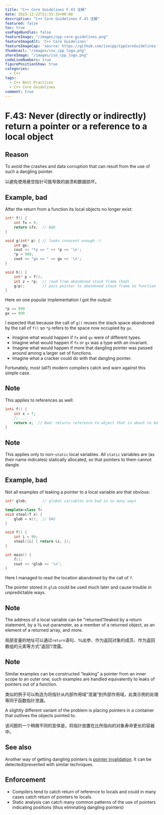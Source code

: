 ```yaml
---
title: "C++ Core Guidelines F.43 注解"
date: 2023-12-22T21:55:33+08:00
description: "C++ Core Guidelines F.43 注解"
featured: false
toc: true
usePageBundles: false
featureImage: "/images/cpp-core-guidelines.png"
featureImageAlt: 'C++ Core Guidelines'
featureImageCap: 'source: https://github.com/isocpp/CppCoreGuidelines'
thumbnail: "/images/iso_cpp_logo.png"
shareImage: "/images/iso_cpp_logo.png"
codeLineNumbers: true
figurePositionShow: true
categories:
  - C++
tags:
  - C++ Best Practices
  - C++ Core Guidelines
comment: true
---
```


# F.43: Never (directly or indirectly) return a pointer or a reference to a local object

## Reason

To avoid the crashes and data corruption that can result from the use of such a dangling pointer.

以避免使用悬空指针可能导致的崩溃和数据损坏。

## Example, bad

After the return from a function its local objects no longer exist:

```c++
int* f() {
    int fx = 9;
    return &fx;  // BAD
}

void g(int* p) { // looks innocent enough :)
    int gx;
    cout << "*p == " << *p << '\n';
    *p = 999;
    cout << "gx == " << gx << '\n';
}

void h() {
    int* p = f();
    int z = *p;  // read from abandoned stack frame (bad)
    g(p);        // pass pointer to abandoned stack frame to function (bad)
}
```

Here on one popular implementation I got the output:

```c++
*p == 999
gx == 999
```

I expected that because the call of `g()` reuses the stack space abandoned by the call of `f()` so `*p` refers to the space now occupied by `gx`.

- Imagine what would happen if `fx` and `gx` were of different types.
- Imagine what would happen if `fx` or `gx` was a type with an invariant.
- Imagine what would happen if more that dangling pointer was passed around among a larger set of functions.
- Imagine what a cracker could do with that dangling pointer.

Fortunately, most (all?) modern compilers catch and warn against this simple case.

## Note

This applies to references as well:

```c++
int& f() {
    int x = 7;
    // ...
    return x;  // Bad: returns reference to object that is about to be destroyed
}
```

## Note

This applies only to non-`static` local variables. All `static` variables are (as their name indicates) statically allocated, so that pointers to them cannot dangle.

## Example, bad

Not all examples of leaking a pointer to a local variable are that obvious:

```c++
int* glob;       // global variables are bad in so many ways

template<class T>
void steal(T x) {
    glob = x();  // BAD
}

void f() {
    int i = 99;
    steal([&] { return &i; });
}

int main() {
    f();
    cout << *glob << '\n';
}
```

Here I managed to read the location abandoned by the call of `f`.

The pointer stored in `glob` could be used much later and cause trouble in unpredictable ways.

## Note

The address of a local variable can be “returned”/leaked by a return statement, by a `T&` out-parameter, as a member of a returned object, as an element of a returned array, and more.

局部变量的地址可以通过`return`语句、`T&`出参、作为返回对象的成员、作为返回数组的元素等方式“返回”/泄露。

## Note

Similar examples can be constructed “leaking” a pointer from an inner scope to an outer one; such examples are handled equivalently to leaks of pointers out of a function.

类似的例子可以构造为将指针从内部作用域“泄漏”到外部作用域，此类示例的处理等同于函数指针泄漏。

A slightly different variant of the problem is placing pointers in a container that outlives the objects pointed to.

该问题的一个稍微不同的变体是，将指针放置在比所指向的对象寿命更长的容器中。

## See also

Another way of getting dangling pointers is [pointer invalidation](https://isocpp.github.io/CppCoreGuidelines/CppCoreGuidelines#???). It can be detected/prevented with similar techniques.

## Enforcement

- Compilers tend to catch return of reference to locals and could in many cases catch return of pointers to locals.
- Static analysis can catch many common patterns of the use of pointers indicating positions (thus eliminating dangling pointers)
